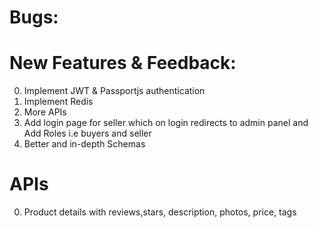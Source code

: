 # Bugs: 

# New Features & Feedback: 
0. Implement JWT & Passportjs authentication
1. Implement Redis
2. More APIs
3. Add login page for seller which on login redirects to admin panel and Add Roles i.e buyers and seller
4. Better and in-depth Schemas 

# APIs
0. Product details with reviews,stars, description, photos, price, tags 